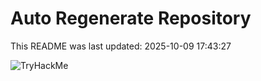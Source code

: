# Auto Regenerate Repository

This README was last updated: 2025-10-09 17:43:27

 ![TryHackMe](https://tryhackme.com/badge/533634)